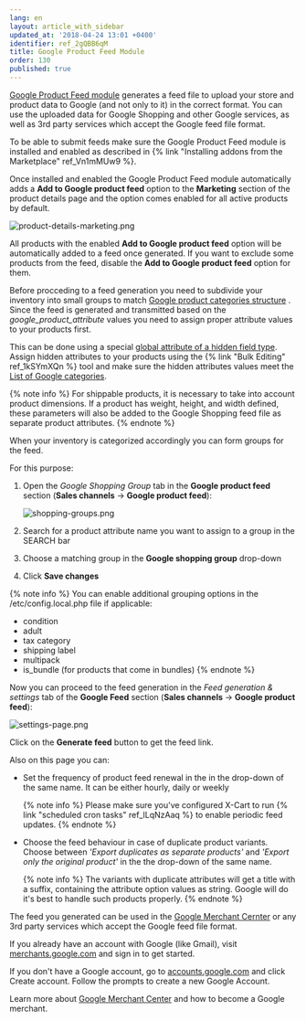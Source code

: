 ```yaml
---
lang: en
layout: article_with_sidebar
updated_at: '2018-04-24 13:01 +0400'
identifier: ref_2gQBB6qM
title: Google Product Feed Module
order: 130
published: true
---
```

[Google Product Feed module](https://market.x-cart.com/addons/google-product-feed.html "Google Product Feed Module") generates a feed file to upload your store and product data to Google (and not only to it) in the correct format. You can use the uploaded data for Google Shopping and other Google services, as well as 3rd party services which accept the Google feed file format.

To be able to submit feeds make sure the Google Product Feed module is installed and enabled as described in {% link "Installing addons from the Marketplace" ref_Vn1mMUw9 %}.

Once installed and enabled the Google Product Feed module automatically adds a **Add to Google product feed** option to the **Marketing** section of the product details page and the option comes enabled for all active products by default. 

![product-details-marketing.png]({{site.baseurl}}/attachments/ref_2gQBB6qM/product-details-marketing.png)

All products with the enabled **Add to Google product feed** option will be automatically added to a feed once generated. If you want to exclude some products from the feed, disable the **Add to Google product feed** option for them.

Before procceding to a feed generation you need to subdivide your inventory into small groups to match [Google product categories structure](https://support.google.com/merchants/answer/6324436?hl=en "Google Product Feed Module") . Since the feed is generated and transmitted based on the _google_product_attribute_ values you need to assign proper attribute values to your products first. 

This can be done using a special [global attribute of a hidden field type](https://kb.x-cart.com/product_classes_and_attributes/managing_attribute_values.html#hidden-field). Assign hidden attributes to your products using the {% link "Bulk Editing" ref_1kSYmXQn %} tool and make sure the hidden attributes values meet the [List of Google categories](https://www.google.com/basepages/producttype/taxonomy-with-ids.en-US.txt "Google Product Feed Module"). 

{% note info %}
For shippable products, it is necessary to take into account product dimensions. If a product has weight, height, and width defined, these parameters will also be added to the Google Shopping feed file as separate product attributes.
{% endnote %}

When your inventory is categorized accordingly you can form groups for the feed. 

For this purpose:

1. Open the _Google Shopping Group_ tab in the **Google product feed** section (**Sales channels** -> **Google product feed**):

   ![shopping-groups.png]({{site.baseurl}}/attachments/ref_2gQBB6qM/shopping-groups.png)

2. Search for a product attribute name you want to assign to a group in the SEARCH bar
3. Choose a matching group in the **Google shopping group** drop-down
4. Click **Save changes**

{% note info %}
You can enable additional grouping options in the /etc/config.local.php file if applicable:
  * condition 
  * adult
  * tax category 
  * shipping label
  * multipack
  * is_bundle (for products that come in bundles)
{% endnote %}

Now you can proceed to the feed generation in the _Feed generation & settings_ tab of the **Google Feed** section (**Sales channels** -> **Google product feed**):

![settings-page.png]({{site.baseurl}}/attachments/ref_2gQBB6qM/settings-page.png)

Click on the **Generate feed** button to get the feed link.

Also on this page you can:

* Set the frequency of product feed renewal in the in the drop-down of the same name. 
  It can be either hourly, daily or weekly
  
  {% note  info %}
  Please make sure you've configured X-Cart to run {% link "scheduled cron tasks" ref_lLqNzAaq %} to enable periodic feed updates.
  {% endnote %}

* Choose the feed behaviour in case of duplicate product variants.  
  Choose between _'Export duplicates as separate products'_ and _'Export only the original product'_ in the the drop-down of the same name.
  
  {% note  info %}
  The variants with duplicate attributes will get a title with a suffix, containing the attribute option values as string. Google will do it's best to handle such products properly.
  {% endnote %}


The feed you generated can be used in the [Google Merchant Cernter](https://support.google.com/merchants/answer/188493?hl=en&ref_topic=3163841 "Google Product Feed Module") or any 3rd party services which accept the Google feed file format.

If you already have an account with Google (like Gmail), visit [merchants.google.com](https://merchants.google.com/ "Google Product Feed Module") and sign in to get started.

If you don't have a Google account, go to [accounts.google.com](https://accounts.google.com/ "Google Product Feed Module") and click Create account. Follow the prompts to create a new Google Account.

Learn more about [Google Merchant Center](https://support.google.com/merchants/answer/188495?hl=en&ref_topic=3163841 "Google Product Feed Module") and how to become a Google merchant.
